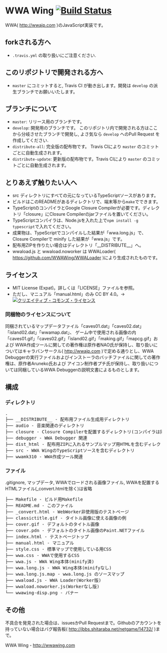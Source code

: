 # WWA Wing [![Build Status](https://travis-ci.org/WWAWing/WWAWing.svg?branch=master)](https://travis-ci.org/WWAWing/WWAWing)
WWA( http://wwajp.com )のJavaScript実装です。

## forkされる方へ
- `.travis.yml` の取り扱いにご注意ください.

## このリポジトリで開発される方へ
- `master` にコミットすると, Travis CI が動き出します。開発は `develop` の派生ブランチでお願いいたします。

## ブランチについて
- `master`: リリース用のブランチです。
- `develop`: 開発用のブランチです。 このリポジトリ内で開発される方はここから分岐させたブランチで開発し, よさ気なら `develop` へのPull Request を作成してください.
- `distribute-all`: 完全版の配布物です。 Travis CIにより `master` のコミットごとに自動生成されます。
- `distribute-update`: 更新版の配布物です。Travis CIにより `master` のコミットごとに自動生成されます。


## とりあえず触りたい人へ
- src ディレクトリにすべての元になっているTypeScriptソースがあります。
- ビルドはこのREADMEがあるディレクトリで、端末等から<code>make</code>でできます。 
- TypeScriptのコンパイラとGoogle Closure Compilerが必要です。ディレクトリ「closure」にClosure Compilerのjarファイルを置いてください。
- TypeScriptコンパイラは、Node.jsを入れた上で<code>npm install -g typescript</code>で入れてください。
- 成果物は、TypeScriptでコンパイルした結果が「wwa.long.js」で、Closure Compilerで minify した結果が「wwa.js」です。
- 配布用ZIPを作りたい場合はディレクトリ「\_\_DISTRIBUTE\_\_」へ。
- wwaload.js と wwaload.noworker は WWALoader( https://github.com/WWAWing/WWALoader )により生成されたものです。

## ライセンス
- MIT License (Expat)。詳しくは「LICENSE」ファイルを参照。
- ただし、マニュアル「manual.html」のみ CC BY 4.0。→<a rel="license" href="http://creativecommons.org/licenses/by/4.0/"><img alt="クリエイティブ・コモンズ・ライセンス" style="border-width:0" src="https://i.creativecommons.org/l/by/4.0/80x15.png" /></a>

### 同梱物のライセンスについて
同梱されているマップデータファイル「caves01.dat」「caves02.dat」 「island02.dat」「wwamap.dat」、 ゲーム中で使用される画像の内「caves01.gif」「caves02.gif」「island02.gif」「making.gif」「mapcg.gif」および WWA作成ツールに関しての著作権は原作者NAO氏が保持し、取り扱いについてはキャラバンサークル( http://wwajp.com )で定める通りとし、WWA Debuggerの実行ファイルおよびインストーラのバッチファイルに関しての著作権は、原作者Aruneko氏および アイコン制作者プチ氏が保持し、取り扱いについては同梱しているWWA Debuggerの説明文書によるものとします。

## 構成
### ディレクトリ
<pre>
.
├── __DISTRIBUTE__ - 配布用ファイル生成用ディレクトリ
├── audio - 音楽関連のディレクトリ
├── closure - Closure Compilerを配置するディレクトリ(コンパイラは同梱してません)
├── debugger - WWA Debugger 関連
├── dist_html - 配布用ZIPに入れるサンプルマップ用HTMLを含むディレクトリ
├── src - WWA WingのTypeScriptソースを含むディレクトリ
├── wwamk310 - WWA作成ツール関連
</pre>
### ファイル
.gitignore, マップデータ, WWAでロードされる画像ファイル, WWAを配置するHTMLファイル(_convert.htmlを除く)は省略
<pre>
├── Makefile - ビルド用Makefile
├── README.md - このファイル
├── _convert.html - WebWorker非使用版のテストページ
├── classictitle.gif - タイトル画像に使える画像の例
├── cover.gif - デフォルトのタイトル画像
├── cover.pdn - デフォルトのタイトル画像のPaint.NETファイル
├── index.html - テストページトップ
├── manual.html - マニュアル
├── style.css - 標準マップで使用している用CSS
├── wwa.css - WWAで使用するCSS
├── wwa.js - WWA Wing本体(minify済)
├── wwa.long.js - WWA Wing本体(minifyなし)
├── wwa.long.js.map - wwa.long.js のソースマップ
├── wwaload.js - WWA Loader(Worker版)
├── wwaload.noworker.js(Workerなし版)
└── wwawing-disp.png - バナー
</pre>

## その他
不具合を発見された場合は、issuesかPull Requestまで。Githubのアカウントを持っていない場合はバグ報告板( http://jbbs.shitaraba.net/netgame/14732/ )まで。

WWA Wing - http://wwawing.com
